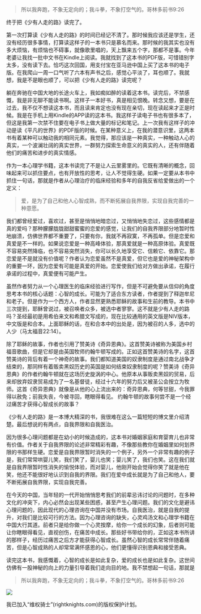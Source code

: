 > 所以我奔跑，不象无定向的；我斗拳，不象打空气的。哥林多前书9:26

终于把《少有人走的路》读完了。

第一次打算读《少有人走的路》的时间已经记不清了。那时候我应该还是学生，还没有经历很多事情，打算读这样子的一本书只是慕名而来。那时候的我其实也没有多大烦恼，有烦恼也不碍事，就像歌里唱的，天上飘来五个字，那都不是事。今年老婆让我找一批中文书在Kindle上阅读。我就找到了这本书的PDF版，可惜错别字太多，没有读下去。恰巧这次回国，用支付宝在亚马逊中国上买了这本书的电子版。在我爬山一周一口气听了六本有声书之后，感觉心平淡了，耳也顺了。我就想，我是不是眼也顺了，可以把《少有人走的路》读完呢？

躺在奔驰在中国大地的长途火车上，我如痴如醉的读着这本书。读完后，不禁感慨，我是非无聊不能读书啊。这样子一本好书，真是相见恨晚。转念又想，要是在过去，我不仅不想读这本书，而且读来肯定也没有现在亲切，现在读起来才正是时候。我是在手机上用Kindle的APP读的这本书。我这样子读电子书也有很多本了，但这是我第一次禁不住要在电子书上做大量的标记和笔记。上一次我有这样子的冲动是读《平凡的世界》的PDF版的时候。在某种意义上，在我的潜意识里，这两本书有着某种可以触动我的相同元素。我觉得，那应该是一种真实，一种触动人心的真实，一个波澜壮阔的真实世界，一群努力探索生命意义的真实的人，还有伴随着他们的痛苦和进步的真实情感。

作为一本心理学书籍，这本书读完了不是让人云里雾里的。它既有清晰的概念，回味起来可以抓住要点，也有开放性的思考，让人不觉得生硬。如果一定要从本书中抓住一句话，那就是作者从心理治疗的临床经验和多年的自我反省给爱做出的一个定义：
> 爱，是为了自己和他人心智成熟，而不断拓展自我界限，实现自我完善的一种意愿。

我们都曾经爱过，喜欢过，甚至是悄悄地暗恋过，又悄悄地失恋过，这些感情都是真的爱吗？那种朦朦胧胧甜甜蜜蜜的恋爱的感觉，让我们的自我界限部分地暂时性地崩溃，仿佛世界都不重要了，只要有你，我就不再寂寞，不再孤单。但是恋爱和真爱是不一样的。如果说恋爱是一种高峰体验，那真爱就是一种高原体验。真爱既不容易突然降临，也不容易突然消失，你可以长久地享受它、信赖它、依靠它。那恋爱是不是就没有价值呢？作者认为恋爱虽然不是真爱，但它也是爱的神秘架构中的重要一环，因为恋爱有可能是真爱的开始。恋爱使我们给对方做出承诺，在履行承诺的过程中，真爱便有可能产生。

虽然作者努力从一个心理医生的临床经验进行写作，但是不可避免要从信仰的角度思考本书的核心话题：心智的成长。可能为了适合东方读者，作者提到了释迦牟尼和老子。但是作为一个西方人，作者显然更熟悉耶稣的故事和生前的教导。本书中三次提到，耶稣曾说过，被召唤者众多，被选中者寥寥。这不就是少有人走的路吗？圣经最初是用希伯来文和希腊文写成的，现在比较通用的英文版是NIV版本，中文版是和合本。上面耶稣的话，在和合本中的出处是，因为被召的人多，选中的人少（马太福音22:14）。

除了耶稣的故事，作者也引用了赞美诗《奇异恩典》。这首赞美诗被称为美国乡村福音歌曲，但是它却是由英国牧师约翰牛顿写成的。正如这首赞美诗的名字，这首赞美诗的背后有着一个神奇的故事。我们都知道美国的奴隶制度是通过南北战争才结束的，那同样有着贩卖黑奴历史的英国是如何结束奴隶制度的呢？赞美诗《奇异恩典》的作者约翰牛顿就在这场历史旋涡的中心。他原本从事贩卖黑奴的贸易，后来却放弃奴隶贸易成为了一名基督徒，经过十六年的努力后又被圣公会按立为牧师。这首《奇异恩典》就像是从他的心上流出来的：奇异恩典，何等甘甜，今我罪得以赦免；前我失丧，今被寻回，瞎眼得看见。 约翰牛顿的故事何尝不是一个经过痛苦才获得心智成长的故事？

《少有人走的路》是一本博大精深的书，我很难在这么一篇短短的博文里介绍清楚。最后想说的有两点，自我界限和自我医治。

因为很多心理问题都是在幼小的时候造成的，这本书对婚姻家庭和育婴育儿也非常有价值。作者关于自我界限的论述非常精彩有趣，不像那些教你在婚姻里如何划界限的书那样生硬。恋爱是自我界限暂时消失的一个例子，另外一个非常有趣的例子是，我们常常哄婴儿笑，我们笑了，婴儿也笑；婴儿笑了，我们也笑。这在我们就是自我界限暂时性消失的愉悦体验，而对婴儿，他刚开始会觉得你笑了就是他在笑，他还不能很好地认识到自我的界限。我们在爱中成长就是为了自己和他人，要不断拓展自我界限，实现自我完善。

在今天的中国，当年轻的一代开始悄悄思考我们的前辈忌讳讨论的问题时，在多种文化的冲突下，内心必然会出现某些困惑，甚至产生心理问题。我们的文化是避讳心理问题的，因此现代的心理咨询在中国并没有市场。自我医治，就是自我的提升，对我们是比较可行的方法。因为心理咨询的缺失，心灵鸡汤文和心理学书籍在中国大行其道。前者只是给你做一个心灵按摩，给你一个成长的幻象，后者则可能让你瞎眼得看见，直视创伤，在痛苦中成长。那些好书带给你的，正如这本书所讲的那样子，经历过痛苦之后方才能获得心智成长。虽然心智的成长常常伴随着痛苦，但是心智成熟的人却常常满怀感恩的心，他们更懂得识别恩典和接受恩典。

读完这本书，我感慨着，心智的成长是如此复杂，爱的成长也是如此复杂。这世间仿佛有一股神秘的向上的力量引导着我们走向目的地。我不禁想起一句话，那就是
> 所以我奔跑，不象无定向的；我斗拳，不象打空气的。哥林多前书9:26

![](https://timgsa.baidu.com/timg?image&quality=80&size=b9999_10000&sec=1497143614&di=78804141abe7c3304ac6bc7772b2623d&imgtype=jpg&er=1&src=http%3A%2F%2Fwww.cnr.cn%2Fjy%2Fpdtj%2Fyw%2F201406%2FW020140610271426844129.jpg)

我已加入“维权骑士”(rightknights.com)的版权保护计划。
